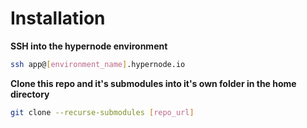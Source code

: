 # Installation

<b>SSH into the hypernode environment</b><br>

```sh
ssh app@[environment_name].hypernode.io
```

<b>Clone this repo and it's submodules into it's own folder in the home directory</b>

```sh
git clone --recurse-submodules [repo_url]
```
